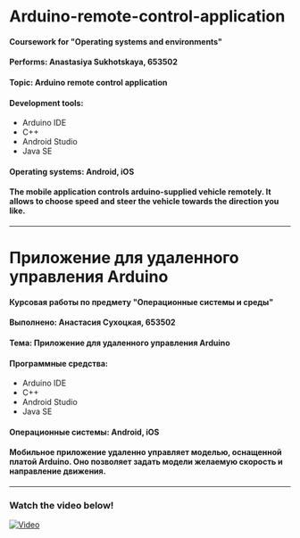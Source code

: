 # Arduino-remote-control-application
#### Coursework for "Operating systems and environments"
#### Performs: Anastasiya Sukhotskaya, 653502
#### Topic: Arduino remote control application

#### Development tools:
* Arduino IDE
* C++
* Android Studio
* Java SE

#### Operating systems: Android, iOS
#### The mobile application controls arduino-supplied vehicle remotely. It allows to choose speed and steer the vehicle towards the direction you like.

-----------------------------------------------------------------------------------------------------------------------------------

# Приложение для удаленного управления Arduino
#### Курсовая работы по предмету "Операционные системы и среды"
#### Выполнено: Анастасия Сухоцкая, 653502
#### Тема: Приложение для удаленного управления Arduino

#### Программные средства:
* Arduino IDE
* C++
* Android Studio
* Java SE

#### Операционные системы: Android, iOS
#### Мобильное приложение удаленно управляет моделью, оснащенной платой Arduino. Оно позволяет задать модели желаемую скорость и направление движения.

-------------------------------------------------------------------------------------------------------------------------------
### Watch the video below!

[![Video](https://img.youtube.com/vi/https://youtu.be/vzBYQWogRUs/default.jpg)](https://youtu.be/vzBYQWogRUs)
